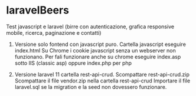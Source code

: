 # laravelBeers
Test javascript e laravel (birre con autenticazione, grafica responsive mobile, ricerca, paginazione e contatti)

1) Versione solo fontend con javascript puro. Cartella javascript eseguire index.html
Su Chrome i cookie javascript senza un webserver non funzionano.
Per fali funzionare anche su chrome eseguire index.asp sotto IIS (classic asp) oppure index.php per php


2) Versione laravel 11 cartella rest-api-crud.
Scompattare rest-api-crud.zip
Scompattare il file vendor.zip nella cartella rest-api-crud
Importare il file laravel.sql se la migration e la seed non dovessero funzionare.
